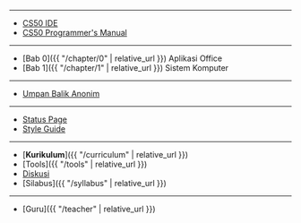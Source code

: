 ***

* [CS50 IDE](https://ide.cs50.io/)
* [CS50 Programmer's Manual](https://man.cs50.io/)

***

* [Bab 0]({{ "/chapter/0" | relative_url }}) Aplikasi Office
* [Bab 1]({{ "/chapter/1" | relative_url }}) Sistem Komputer

***

* [Umpan Balik Anonim](https://forms.office.com/Pages/ResponsePage.aspx?id=rpWcgyYIwUuGwNlfzvGeZWTfBJURPIpInBqOk7f3y9xUMUk1SFNVMk0xVTdVUUUxUFNDNFk4RTNUTyQlQCN0PWcu)

***

* [Status Page](https://cs50.statuspage.io/)
* [Style Guide](https://cs50.readthedocs.io/style/c/)

***

* [**Kurikulum**]({{ "/curriculum" | relative_url }})
* [Tools]({{ "/tools" | relative_url }})
* [Diskusi](https://www.facebook.com/groups/informatika.sma)
* [Silabus]({{ "/syllabus" | relative_url }})

***

* [Guru]({{ "/teacher" | relative_url }})
